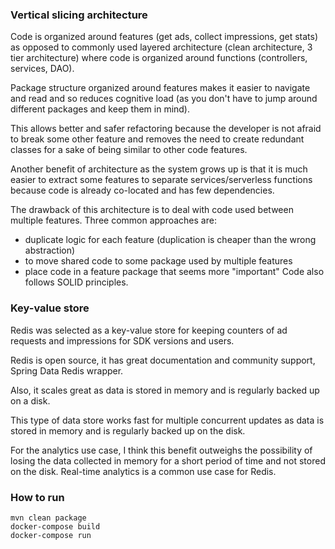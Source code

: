 ### Vertical slicing architecture
Code is organized around features (get ads, collect impressions, get stats) as opposed to commonly used layered architecture (clean architecture, 3 tier architecture) where code is organized around functions (controllers, services, DAO).

Package structure organized around features makes it easier to navigate and read and so reduces cognitive load (as you don't have to jump around different packages and keep them in mind). 

This allows better and safer refactoring because the developer is not afraid to break some other feature and removes the need to create redundant classes for a sake of being similar to other code features.

Another benefit of architecture as the system grows up is that it is much easier to extract some features to separate services/serverless functions because code is already co-located and has few dependencies.

The drawback of this architecture is to deal with code used between multiple features. Three common approaches are:
- duplicate logic for each feature (duplication is cheaper than the wrong abstraction)
- to move shared code to some package used by multiple features
- place code in a feature package that seems more "important"
Code also follows SOLID principles.  

### Key-value store
Redis was selected as a key-value store for keeping counters of ad requests and impressions for SDK versions and users.

Redis is open source, it has great documentation and community support, Spring Data Redis wrapper.

Also, it scales great as data is stored in memory and is regularly backed up on a disk.

This type of data store works fast for multiple concurrent updates as data is stored in memory and is regularly backed up on the disk.

For the analytics use case, I think this benefit outweighs the possibility of losing the data collected in memory for a short period of time and not stored on the disk.  Real-time analytics is a common use case for Redis.

### How to run
```
mvn clean package
docker-compose build
docker-compose run
```        